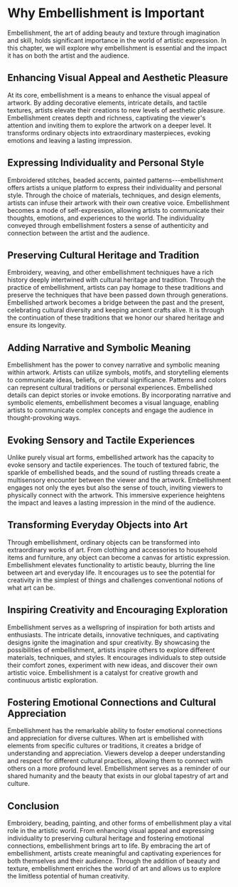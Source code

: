Why Embellishment is Important
=========================================

Embellishment, the art of adding beauty and texture through imagination and skill, holds significant importance in the world of artistic expression. In this chapter, we will explore why embellishment is essential and the impact it has on both the artist and the audience.

Enhancing Visual Appeal and Aesthetic Pleasure
----------------------------------------------

At its core, embellishment is a means to enhance the visual appeal of artwork. By adding decorative elements, intricate details, and tactile textures, artists elevate their creations to new levels of aesthetic pleasure. Embellishment creates depth and richness, captivating the viewer's attention and inviting them to explore the artwork on a deeper level. It transforms ordinary objects into extraordinary masterpieces, evoking emotions and leaving a lasting impression.

Expressing Individuality and Personal Style
-------------------------------------------

Embroidered stitches, beaded accents, painted patterns---embellishment offers artists a unique platform to express their individuality and personal style. Through the choice of materials, techniques, and design elements, artists can infuse their artwork with their own creative voice. Embellishment becomes a mode of self-expression, allowing artists to communicate their thoughts, emotions, and experiences to the world. The individuality conveyed through embellishment fosters a sense of authenticity and connection between the artist and the audience.

Preserving Cultural Heritage and Tradition
------------------------------------------

Embroidery, weaving, and other embellishment techniques have a rich history deeply intertwined with cultural heritage and tradition. Through the practice of embellishment, artists can pay homage to these traditions and preserve the techniques that have been passed down through generations. Embellished artwork becomes a bridge between the past and the present, celebrating cultural diversity and keeping ancient crafts alive. It is through the continuation of these traditions that we honor our shared heritage and ensure its longevity.

Adding Narrative and Symbolic Meaning
-------------------------------------

Embellishment has the power to convey narrative and symbolic meaning within artwork. Artists can utilize symbols, motifs, and storytelling elements to communicate ideas, beliefs, or cultural significance. Patterns and colors can represent cultural traditions or personal experiences. Embellished details can depict stories or invoke emotions. By incorporating narrative and symbolic elements, embellishment becomes a visual language, enabling artists to communicate complex concepts and engage the audience in thought-provoking ways.

Evoking Sensory and Tactile Experiences
---------------------------------------

Unlike purely visual art forms, embellished artwork has the capacity to evoke sensory and tactile experiences. The touch of textured fabric, the sparkle of embellished beads, and the sound of rustling threads create a multisensory encounter between the viewer and the artwork. Embellishment engages not only the eyes but also the sense of touch, inviting viewers to physically connect with the artwork. This immersive experience heightens the impact and leaves a lasting impression in the mind of the audience.

Transforming Everyday Objects into Art
--------------------------------------

Through embellishment, ordinary objects can be transformed into extraordinary works of art. From clothing and accessories to household items and furniture, any object can become a canvas for artistic expression. Embellishment elevates functionality to artistic beauty, blurring the line between art and everyday life. It encourages us to see the potential for creativity in the simplest of things and challenges conventional notions of what art can be.

Inspiring Creativity and Encouraging Exploration
------------------------------------------------

Embellishment serves as a wellspring of inspiration for both artists and enthusiasts. The intricate details, innovative techniques, and captivating designs ignite the imagination and spur creativity. By showcasing the possibilities of embellishment, artists inspire others to explore different materials, techniques, and styles. It encourages individuals to step outside their comfort zones, experiment with new ideas, and discover their own artistic voice. Embellishment is a catalyst for creative growth and continuous artistic exploration.

Fostering Emotional Connections and Cultural Appreciation
---------------------------------------------------------

Embellishment has the remarkable ability to foster emotional connections and appreciation for diverse cultures. When art is embellished with elements from specific cultures or traditions, it creates a bridge of understanding and appreciation. Viewers develop a deeper understanding and respect for different cultural practices, allowing them to connect with others on a more profound level. Embellishment serves as a reminder of our shared humanity and the beauty that exists in our global tapestry of art and culture.

Conclusion
----------

Embroidery, beading, painting, and other forms of embellishment play a vital role in the artistic world. From enhancing visual appeal and expressing individuality to preserving cultural heritage and fostering emotional connections, embellishment brings art to life. By embracing the art of embellishment, artists create meaningful and captivating experiences for both themselves and their audience. Through the addition of beauty and texture, embellishment enriches the world of art and allows us to explore the limitless potential of human creativity.

